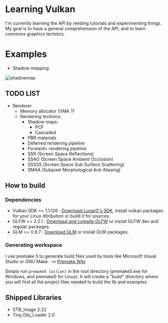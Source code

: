 # Learning Vulkan

I'm currently learning the API by reeding tutorials and experimenting things.
My goal is to have a general comprehension of the API, and to learn commons graphics technics.

# Examples
* Shadow mapping

![shadowmap](/examples/shadowmap/shadowmap.gif)

## TODO LIST

* Renderer
	* Memory allocator (VMA ?)
	* Rendering technics:
		* Shadow maps:
			* PCF
			* Cascaded
		* PBR materials
		* Deferred rendering pipeline
		* Forward+ rendering pipeline
		* SSR (Screen Space Reflections)
		* SSAO (Screen Space Ambient Occlusion)
		* SSSSS (Screen Space Sub Surface Scattering)
		* SMAA (Subpixel Morphological Anti Aliasing)

## How to build
### Dependencies

* Vulkan SDK >= 1.1.126 : [Download LunarG's SDK](https://vulkan.lunarg.com), install vulkan packages for your Linux ditribution or build it for sources.
* GLFW >= 3.2.1 : [Download and compile GLFW](https://www.glfw.org) or install GLFW dev and regular packages.
* GLM >= 0.9.7 : [Download GLM](https://glm.g-truc.net) or install GLM packages.

### Generating workspace

I use premake 5 to generate build files used by tools like Microsoft Visual Studio or GNU Make.
--> [Premake Wiki](https://github.com/premake/premake-core/wiki/Using-Premake)

Simply run `premake5 [action]` in the root directory (premake5.exe for Windows, and premake5 for Linux).
It will create a "build" directory where you will find all the project files needed to build the lib and examples.

## Shipped Libraries

* STB_image 2.22
* Tiny_Obj_Loader 2.0
